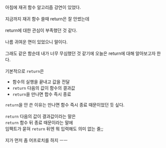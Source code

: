 아침에 재귀 함수 알고리즘 강연이 있었다.<br><br>
지금까지 재귀 함수 쓸때 return은 잘 안썼는데
<br><br>
return에 대한 관심이 부족했던 것 같다.
<br><br>
나름 귀여운 면이 있었으니 말이다.
<br><br>
그래도 같은 함순데 내가 너무 무심했던 것 같기에 오늘은 return에 대해 알아보고자 한다.<br><br>
기본적으로 `return`은
- 함수의 실행을 끝내고 값을 전달
- `return` 다음의 값이 함수의 결과값
- `return`을 만나면 합수 즉시 종료

`return`을 안 쓴 이유는 만나면 함수 즉시 종료 때문이었던 듯 싶다.<br><br>
`return` 다음의 값이 결과값이라는 말은<br>
`return` 함수 뒤 종료 때문이라는 말에<br> 임팩트가 묻혀 `return` 뒤엔 뭐 입력해도 의미 없는 줄;;
<br><br>
지가 먼저 좀 어프로치를 하지 ㅡㅡ<br><br>

<br><br>

<script src="https://utteranc.es/client.js"
        repo="anjun206/anjun206.github.io"
        issue-term="pathname"
        label="💬 utterances"
        theme="github-light"
        crossorigin="anonymous"
        async>
</script>
